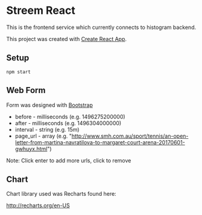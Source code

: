 # Streem React

This is the frontend service which currently connects to histogram backend.

This project was created with [Create React App](https://github.com/facebookincubator/create-react-app).

## Setup
```
npm start
```

## Web Form

Form was designed with [Bootstrap](https://react-bootstrap.github.io/)


* before - milliseconds (e.g. 1496275200000)
* after - milliseconds (e.g. 1496304000000)
* interval - string (e.g. 15m)
* page_url - array (e.g. "http://www.smh.com.au/sport/tennis/an-open-letter-from-martina-navratilova-to-margaret-court-arena-20170601-gwhuyx.html")

Note: Click enter to add more urls, click to remove

## Chart

Chart library used was Recharts found here:

http://recharts.org/en-US

